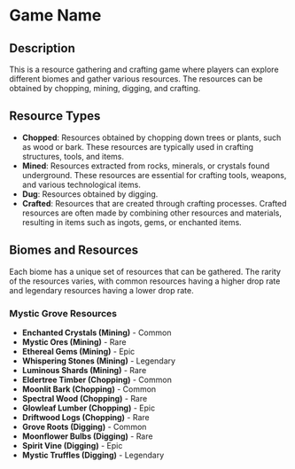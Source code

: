 # Game Name

## Description

This is a resource gathering and crafting game where players can explore different biomes and gather various resources. The resources can be obtained by chopping, mining, digging, and crafting.

## Resource Types

- **Chopped**: Resources obtained by chopping down trees or plants, such as wood or bark. These resources are typically used in crafting structures, tools, and items.
- **Mined**: Resources extracted from rocks, minerals, or crystals found underground. These resources are essential for crafting tools, weapons, and various technological items.
- **Dug**: Resources obtained by digging.
- **Crafted**: Resources that are created through crafting processes. Crafted resources are often made by combining other resources and materials, resulting in items such as ingots, gems, or enchanted items.

## Biomes and Resources

Each biome has a unique set of resources that can be gathered. The rarity of the resources varies, with common resources having a higher drop rate and legendary resources having a lower drop rate.

### Mystic Grove Resources

- **Enchanted Crystals (Mining)** - Common
- **Mystic Ores (Mining)** - Rare
- **Ethereal Gems (Mining)** - Epic
- **Whispering Stones (Mining)** - Legendary
- **Luminous Shards (Mining)** - Rare
- **Eldertree Timber (Chopping)** - Common
- **Moonlit Bark (Chopping)** - Common
- **Spectral Wood (Chopping)** - Rare
- **Glowleaf Lumber (Chopping)** - Epic
- **Driftwood Logs (Chopping)** - Rare
- **Grove Roots (Digging)** - Common
- **Moonflower Bulbs (Digging)** - Rare
- **Spirit Vine (Digging)** - Epic
- **Mystic Truffles (Digging)** - Legendary
